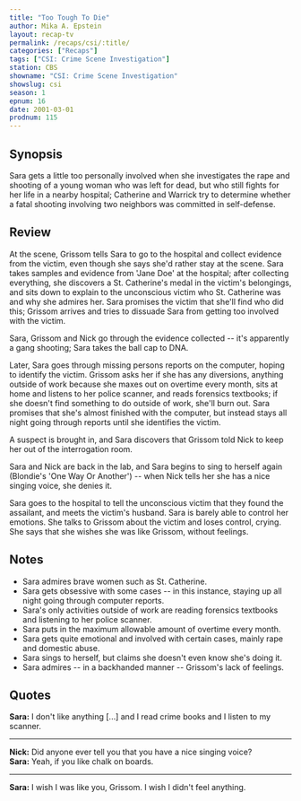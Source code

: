 ```yaml
---
title: "Too Tough To Die"
author: Mika A. Epstein
layout: recap-tv
permalink: /recaps/csi/:title/
categories: ["Recaps"]
tags: ["CSI: Crime Scene Investigation"]
station: CBS
showname: "CSI: Crime Scene Investigation"
showslug: csi
season: 1
epnum: 16  
date: 2001-03-01
prodnum: 115  
---
```


## Synopsis

Sara gets a little too personally involved when she investigates the rape and shooting of a young woman who was left for dead, but who still fights for her life in a nearby hospital; Catherine and Warrick try to determine whether a fatal shooting involving two neighbors was committed in self-defense.

## Review

At the scene, Grissom tells Sara to go to the hospital and collect evidence from the victim, even though she says she'd rather stay at the scene. Sara takes samples and evidence from 'Jane Doe' at the hospital; after collecting everything, she discovers a St. Catherine's medal in the victim's belongings, and sits down to explain to the unconscious victim who St. Catherine was and why she admires her. Sara promises the victim that she'll find who did this; Grissom arrives and tries to dissuade Sara from getting too involved with the victim.

Sara, Grissom and Nick go through the evidence collected -- it's apparently a gang shooting; Sara takes the ball cap to DNA.

Later, Sara goes through missing persons reports on the computer, hoping to identify the victim. Grissom asks her if she has any diversions, anything outside of work because she maxes out on overtime every month, sits at home and listens to her police scanner, and reads forensics textbooks; if she doesn't find something to do outside of work, she'll burn out. Sara promises that she's almost finished with the computer, but instead stays all night going through reports until she identifies the victim.

A suspect is brought in, and Sara discovers that Grissom told Nick to keep her out of the interrogation room.

Sara and Nick are back in the lab, and Sara begins to sing to herself again (Blondie's 'One Way Or Another') -- when Nick tells her she has a nice singing voice, she denies it.

Sara goes to the hospital to tell the unconscious victim that they found the assailant, and meets the victim's husband. Sara is barely able to control her emotions. She talks to Grissom about the victim and loses control, crying. She says that she wishes she was like Grissom, without feelings.

## Notes

* Sara admires brave women such as St. Catherine.  
* Sara gets obsessive with some cases -- in this instance, staying up all night going through computer reports.  
* Sara's only activities outside of work are reading forensics textbooks and listening to her police scanner.  
* Sara puts in the maximum allowable amount of overtime every month.  
* Sara gets quite emotional and involved with certain cases, mainly rape and domestic abuse.  
* Sara sings to herself, but claims she doesn't even know she's doing it.  
* Sara admires -- in a backhanded manner -- Grissom's lack of feelings.

## Quotes

**Sara:** I don't like anything [...] and I read crime books and I listen to my scanner.  

- - -

**Nick:** Did anyone ever tell you that you have a nice singing voice?  
**Sara:** Yeah, if you like chalk on boards.  

- - -

**Sara:** I wish I was like you, Grissom. I wish I didn't feel anything.

